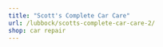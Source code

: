 ```yaml
---
title: "Scott's Complete Car Care"
url: /lubbock/scotts-complete-car-care-2/
shop: car repair
---
```

